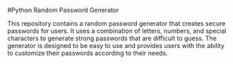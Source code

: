 #Python Random Password Generator

This repository contains a random password generator that creates secure passwords for users. 
It uses a combination of letters, numbers, and special characters to generate strong passwords that are difficult to guess.
The generator is designed to be easy to use and provides users with the ability to customize their passwords according to their needs.

